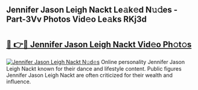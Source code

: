 ## Jennifer Jason Leigh Nackt Le𝚊k𝚎d N𝚞𝚍es - Part-3Vv Photos Vid𝚎o Le𝚊ks RKj3d

# <h2><a href="http://fb4zq4.evod.top/?m=Jennifer+Jason+Leigh+Nackt">🔗 👉🔴 Jennifer Jason Leigh Nackt Vid𝚎o Ph𝚘t𝚘s</a></h2>

[![Jennifer Jason Leigh Nackt N𝚞d𝚎s](https://i.imgur.com/8V9OHl7.gif)](http://fb4zq4.evod.top/?m=Jennifer+Jason+Leigh+Nackt)
Online personality Jennifer Jason Leigh Nackt known for their dance and lifestyle content. Public figures Jennifer Jason Leigh Nackt are often criticized for their wealth and influence. 
